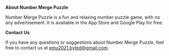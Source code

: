
**About Number Merge Puzzle**

Number Merge Puzzle is a fun and relaxing number puzzle game, with no any advertisement. It is available in the App Store and Google Play for free.

**Contact Us**

If you have any questions or suggestions about Number Merge Puzzle, feel free to contact us at emu2021.byted@gmail.com.
